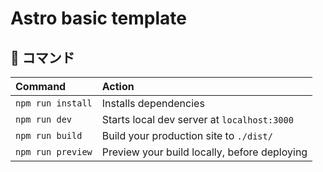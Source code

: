 # Astro basic template

## 🧞 コマンド

| Command                | Action                                             |
| :--------------------- | :------------------------------------------------- |
| `npm run install`         | Installs dependencies                              |
| `npm run dev`             | Starts local dev server at `localhost:3000`        |
| `npm run build`           | Build your production site to `./dist/`            |
| `npm run preview`         | Preview your build locally, before deploying       |
